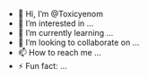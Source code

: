 - 👋 Hi, I’m @Toxicyenom
- 👀 I’m interested in ...
- 🌱 I’m currently learning ...
- 💞️ I’m looking to collaborate on ...
- 📫 How to reach me ...
- ⚡ Fun fact: ...

<!---
Toxicyenom/Toxicyenom is a ✨ special ✨ repository because its `README.md` (this file) appears on your GitHub profile.
You can click the Preview link to take a look at your changes.
--->
